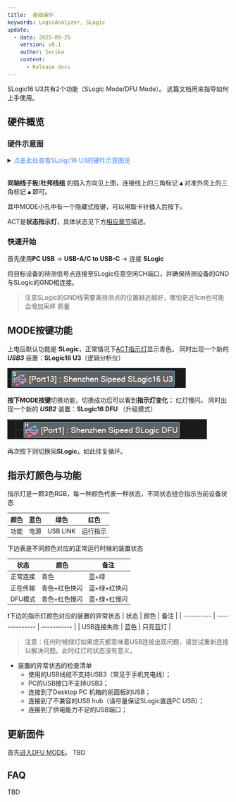 ```yaml
---
title:  基础操作
keywords: LogicAnalyzer, SLogic
update:
  - date: 2025-09-25
    version: v0.1
    author: Serika
    content:
      - Release docs
---
```


SLogic16 U3共有2个功能（SLogic Mode/DFU Mode）。
这篇文档用来指导如何上手使用。

## 硬件概览

### 硬件示意图
<!DOCTYPE html>
<html lang="zh-CN">
<head>
  <meta charset="UTF-8">
  <title>CSS Indentation</title>
  <style>
    .indent {
      margin-left: 0ch; /* wideof 0 characters */
    }
  </style>
</head>
<body>
  <details class="indent">
    <summary><font color="#4F84FF">点击此处查看SLoigc16 U3的硬件示意图览
</font></summary>
    <img src="./assert/Hardware_OverView.png">
  </details>
</body>
<br>
</html>

**同轴线子板**/**杜邦线组** 的插入方向见上图，连接线上的三角标记 **▴** 对准外壳上的三角标记 **▴** 即可。

其中MODE小孔中有一个隐藏式按键，可以用取卡针捅入后按下。

ACT是**状态指示灯**，具体状态见下方[相应章节](#指示灯颜色与功能)描述。

### 快速开始

首先使用**PC USB** → **USB-A/C to USB-C** → 连接 **SLogic**

将目标设备的待测信号点连接至SLogic任意空闲CH端口，并确保待测设备的GND与SLogic的GND相连接。

> 注意SLogic的GND线需要离待测点的位置越近越好，哪怕更近1cm也可能会增加采样
质量

## MODE按键功能

上电后默认功能是 **SLogic**，正常情况下[ACT指示灯](#指示灯颜色与功能)显示青色。
同时出现一个新的 ***USB3*** 装置：**SLogic16 U3**（逻辑分析仪）

![slogic16_u3](./assert/slogic_u3.png)

**按下MODE按键**切换功能，切换成功后可以看到**指示灯变化：** 红灯慢闪。
同时出现一个新的 ***USB2*** 装置：**SLogic16 DFU** （升级模式）

![slogic16_u2](./assert/slogic_u2.png)

再次按下则切换回**SLogic**，如此往复循环。

## 指示灯颜色与功能

指示灯是一颗3色RGB，每一种颜色代表一种状态，不同状态组合指示当前设备状态

| 颜色       | 蓝色    | 绿色    | 红色      |
| ---------- | ------ | ------- | --------  | 
| 功能       | 电源   | USB LINK | 运行指示  | 

下边表是不同颜色对应的正常运行时候的装置状态

| 状态       | 颜色            | 备注        |
| ---------- | -------------- | ----------- | 
| 正常连接    | 青色           | 蓝+绿       |
| 正在传输    | 青色+红色快闪   | 蓝+绿+红快闪 |
| DFU模式    | 青色+红色慢闪   | 蓝+绿+红慢闪 |

❗下边的指示灯颜色对应的装置的异常状态
| 状态       | 颜色            | 备注        |
| ---------- | -------------- | ----------- | 
| USB连接失败 | 蓝色           | 只亮蓝灯     |

> 注意：任何时候绿灯如果熄灭都意味着USB连接出现问题，请尝试重新连接以解决问题。此时红灯的状态没有意义。

- 装置的异常状态的检查清单
    - 使用的USB线缆不支持USB3（常见于手机充电线）；
    - PC的USB接口不支持USB3；
    - 连接到了Desktop PC 机箱的前面板的USB；
    - 连接到了不兼容的USB hub（请尽量保证SLogic直连PC USB）；
    - 连接到了供电能力不足的USB端口；


## 更新固件

首先[进入DFU MODE](#mode按键功能)。
TBD

## FAQ

TBD